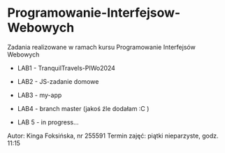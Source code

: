 # Programowanie-Interfejsow-Webowych
Zadania realizowane w ramach kursu Programowanie Interfejsów Webowych

* LAB1 - TranquilTravels-PIWo2024

* LAB2 - JS-zadanie domowe

* LAB3 - my-app

* LAB4 - branch master (jakoś źle dodałam :C )

* LAB 5 - in progress...


Autor: Kinga Foksińska, nr 255591
Termin zajęć: piątki nieparzyste, godz. 11:15
